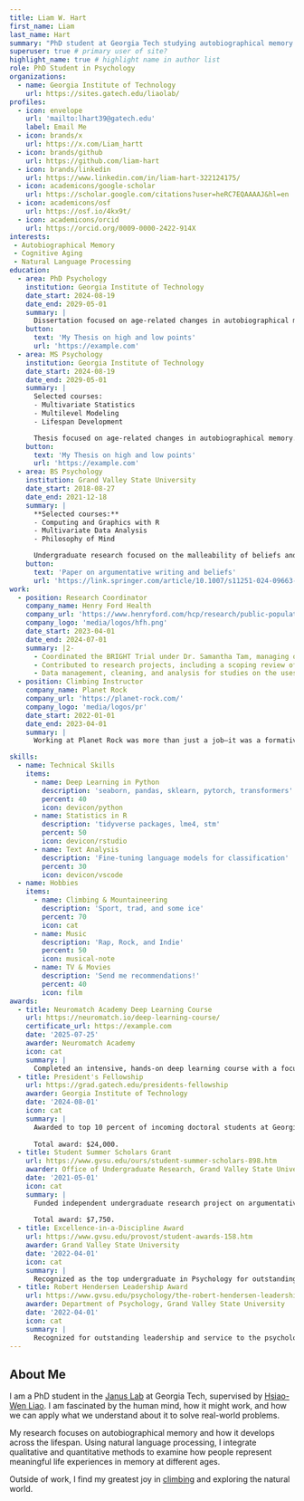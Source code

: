 ```yaml
---
title: Liam W. Hart
first_name: Liam
last_name: Hart
summary: "PhD student at Georgia Tech studying autobiographical memory and aging."
superuser: true # primary user of site?
highlight_name: true # highlight name in author list
role: PhD Student in Psychology
organizations:
  - name: Georgia Institute of Technology
    url: https://sites.gatech.edu/liaolab/
profiles:
  - icon: envelope
    url: 'mailto:lhart39@gatech.edu'
    label: Email Me
  - icon: brands/x
    url: https://x.com/Liam_hartt
  - icon: brands/github
    url: https://github.com/liam-hart
  - icon: brands/linkedin
    url: https://www.linkedin.com/in/liam-hart-322124175/
  - icon: academicons/google-scholar
    url: https://scholar.google.com/citations?user=heRC7EQAAAAJ&hl=en
  - icon: academicons/osf
    url: https://osf.io/4kx9t/
  - icon: academicons/orcid
    url: https://orcid.org/0009-0000-2422-914X
interests:
 - Autobiographical Memory
 - Cognitive Aging
 - Natural Language Processing
education:
  - area: PhD Psychology
    institution: Georgia Institute of Technology
    date_start: 2024-08-19
    date_end: 2029-05-01
    summary: |
      Dissertation focused on age-related changes in autobiographical memory. Supervised by [Hsiao-Wen Liao, PhD](https://psychology.gatech.edu/people/hsiao-wen-liao).
    button:
      text: 'My Thesis on high and low points'
      url: 'https://example.com'
  - area: MS Psychology
    institution: Georgia Institute of Technology
    date_start: 2024-08-19
    date_end: 2029-05-01
    summary: |
      Selected courses:
      - Multivariate Statistics
      - Multilevel Modeling
      - Lifespan Development

      Thesis focused on age-related changes in autobiographical memory. Supervised by [Hsiao-Wen Liao, PhD](https://psychology.gatech.edu/people/hsiao-wen-liao).
    button:
      text: 'My Thesis on high and low points'
      url: 'https://example.com'
  - area: BS Psychology
    institution: Grand Valley State University
    date_start: 2018-08-27
    date_end: 2021-12-18
    summary: |
      **Selected courses:**
      - Computing and Graphics with R
      - Multivariate Data Analysis
      - Philosophy of Mind

      Undergraduate research focused on the malleability of beliefs and how beliefs shape argumentative writing
    button:
      text: 'Paper on argumentative writing and beliefs'
      url: 'https://link.springer.com/article/10.1007/s11251-024-09663-x'
work:
  - position: Research Coordinator
    company_name: Henry Ford Health
    company_url: 'https://www.henryford.com/hcp/research/public-population-research/public-health-sciences'
    company_logo: 'media/logos/hfh.png'
    date_start: 2023-04-01
    date_end: 2024-07-01
    summary: |2-
      - Coordinated the BRIGHT Trial under Dr. Samantha Tam, managing operational and regulatory duties such as participant recruitment, IRB communication, and tracking patient appointments and compensation.
      - Contributed to research projects, including a scoping review of care fragmentation in cancer patients, by reading and summarizing research articles.
      - Data management, cleaning, and analysis for studies on the uses and benefits of Patient Reported Outcome Measures (PROMs) in cancer patient care.
  - position: Climbing Instructor
    company_name: Planet Rock
    company_url: 'https://planet-rock.com/'
    company_logo: 'media/logos/pr'
    date_start: 2022-01-01
    date_end: 2023-04-01
    summary: |
      Working at Planet Rock was more than just a job–it was a formative chapter in my life. I gained confidence, leadership, and hands-on teaching experience, all while finding a lifelong sport and community that continue to energize me. Climbing challenges me physically, sparks creativity, and connects me socially, all of which fuel my well-being and give me the focus and energy I bring to my academic work.

skills:
  - name: Technical Skills
    items:
      - name: Deep Learning in Python
        description: 'seaborn, pandas, sklearn, pytorch, transformers'
        percent: 40
        icon: devicon/python
      - name: Statistics in R
        description: 'tidyverse packages, lme4, stm'
        percent: 50
        icon: devicon/rstudio
      - name: Text Analysis
        description: 'Fine-tuning language models for classification'
        percent: 30
        icon: devicon/vscode
  - name: Hobbies
    items:
      - name: Climbing & Mountaineering
        description: 'Sport, trad, and some ice'
        percent: 70
        icon: cat
      - name: Music
        description: 'Rap, Rock, and Indie'
        percent: 50
        icon: musical-note
      - name: TV & Movies
        description: 'Send me recommendations!'
        percent: 40
        icon: film
awards:
  - title: Neuromatch Academy Deep Learning Course
    url: https://neuromatch.io/deep-learning-course/
    certificate_url: https://example.com
    date: '2025-07-25'
    awarder: Neuromatch Academy
    icon: cat
    summary: |
      Completed an intensive, hands-on deep learning course with a focus on Natural Language Processing (NLP). Gained practical experience with modern NLP architectures, including BERT and GPT, and explored topics such as tokenization, fine-tuning, and prompt engineering. Collaborated on a group project applying deep learning techniques to NLP tasks, enhancing skills in PyTorch.
  - title: President's Fellowship
    url: https://grad.gatech.edu/presidents-fellowship
    awarder: Georgia Institute of Technology
    date: '2024-08-01'
    icon: cat
    summary: |
      Awarded to top 10 percent of incoming doctoral students at Georgia Tech. 
      
      Total award: $24,000.
  - title: Student Summer Scholars Grant
    url: https://www.gvsu.edu/ours/student-summer-scholars-898.htm
    awarder: Office of Undergraduate Research, Grand Valley State University
    date: '2021-05-01'
    icon: cat
    summary: |
      Funded independent undergraduate research project on argumentative writing and beliefs. 
      
      Total award: $7,750.
  - title: Excellence-in-a-Discipline Award
    url: https://www.gvsu.edu/provost/student-awards-158.htm
    awarder: Grand Valley State University
    date: '2022-04-01'
    icon: cat
    summary: |
      Recognized as the top undergraduate in Psychology for outstanding academic performance.
  - title: Robert Hendersen Leadership Award
    url: https://www.gvsu.edu/psychology/the-robert-hendersen-leadership-award-ii-520.htm
    awarder: Department of Psychology, Grand Valley State University
    date: '2022-04-01'
    icon: cat
    summary: |
      Recognized for outstanding leadership and service to the psychology department.
---
```


## About Me

I am a PhD student in the [Janus Lab](https://sites.gatech.edu/liaolab/) at Georgia Tech, supervised by [Hsiao-Wen Liao](https://psychology.gatech.edu/people/hsiao-wen-liao). I am fascinated by the human mind, how it might work, and how we can apply what we understand about it to solve real-world problems. 

My research focuses on autobiographical memory and how it develops across the lifespan. Using natural language processing, I integrate qualitative and quantitative methods to examine how people represent meaningful life experiences in memory at different ages. 

Outside of work, I find my greatest joy in [climbing](https://www.mountainproject.com/user/201318969/liam-hart) and exploring the natural world. 
